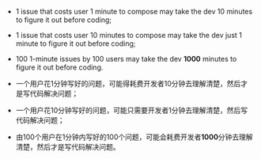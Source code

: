 - 1 issue that costs user 1 minute to compose may take the dev 10 minutes to figure it out before coding;
- 1 issue that costs user 10 minutes to compose may take the dev just 1 minute to figure it out before coding;
- 100 1-minute issues by 100 users may take the dev **1000** minutes to figure it out before coding.

- 一个用户花1分钟写好的问题，可能得耗费开发者10分钟去理解清楚，然后才是写代码解决问题；
- 一个用户花10分钟写好的问题，可能只需要开发者1分钟去理解清楚，然后写代码解决问题；
- 由100个用户在1分钟内写好的100个问题，可能会耗费开发者**1000**分钟去理解清楚，然后才是写代码解决问题。
